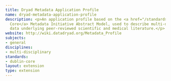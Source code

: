 ```yaml
---
title: Dryad Metadata Application Profile
name: dryad-metadata-application-profile
description: <p>An application profile based on the <a href="/standards/dublin-core.html">Dublin
  Core</a> Metadata Initiative Abstract Model, used to describe multi-disciplinary
  data underlying peer-reviewed scientific and medical literature.</p>
website: http://wiki.datadryad.org/Metadata_Profile
subjects:
- general
disciplines:
- multi-disciplinary
standards:
- dublin-core
layout: extension
type: extension
---
```


